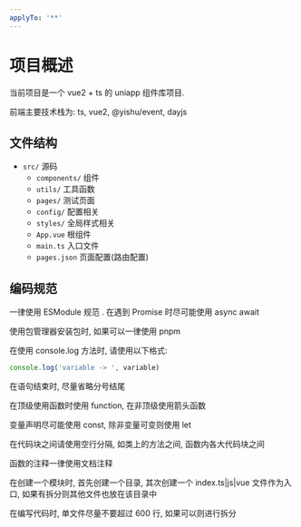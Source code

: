 ```yaml
---
applyTo: '**'
---
```


# 项目概述

当前项目是一个 vue2 + ts 的 uniapp 组件库项目.

前端主要技术栈为: ts, vue2, @yishu/event, dayjs

## 文件结构

-   `src/` 源码
    -   `components/` 组件
    -   `utils/` 工具函数
    -   `pages/` 测试页面
    -   `config/` 配置相关
    -   `styles/` 全局样式相关
    -   `App.vue` 根组件
    -   `main.ts` 入口文件
    -   `pages.json` 页面配置(路由配置)

## 编码规范

一律使用 ESModule 规范 . 在遇到 Promise 时尽可能使用 async await

使用包管理器安装包时, 如果可以一律使用 pnpm

在使用 console.log 方法时, 请使用以下格式:

```ts
console.log('variable -> ', variable)
```

在语句结束时, 尽量省略分号结尾

在顶级使用函数时使用 function, 在非顶级使用箭头函数

变量声明尽可能使用 const, 除非变量可变则使用 let

在代码块之间请使用空行分隔, 如类上的方法之间, 函数内各大代码块之间

函数的注释一律使用文档注释

在创建一个模块时, 首先创建一个目录, 其次创建一个 index.ts|js|vue 文件作为入口, 如果有拆分则其他文件也放在该目录中

在编写代码时, 单文件尽量不要超过 600 行, 如果可以则进行拆分
